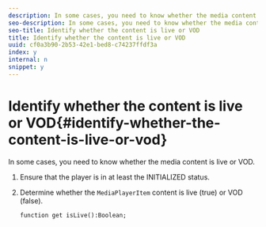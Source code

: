 ```yaml
---
description: In some cases, you need to know whether the media content is live or VOD.
seo-description: In some cases, you need to know whether the media content is live or VOD.
seo-title: Identify whether the content is live or VOD
title: Identify whether the content is live or VOD
uuid: cf0a3b90-2b53-42e1-bed8-c74237ffdf3a
index: y
internal: n
snippet: y
---
```


# Identify whether the content is live or VOD{#identify-whether-the-content-is-live-or-vod}

In some cases, you need to know whether the media content is live or VOD.

1. Ensure that the player is in at least the INITIALIZED status.
1. Determine whether the `MediaPlayerItem` content is live (true) or VOD (false).

   ```
   function get isLive():Boolean;
   ```

